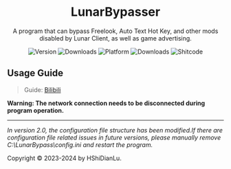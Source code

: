 <h1 align="center">
  LunarBypasser
</h1>
<p align="center">
  A program that can bypass Freelook, Auto Text Hot Key, and other mods disabled by Lunar Client, as well as game advertising.
</p>

<p align="center">
  <a style="text-decoration:none">
    <img src="https://img.shields.io/github/v/tag/HShiDianLu/LunarBypasser?label=Version&color=vue" alt="Version"/>
  </a>

  <a style="text-decoration:none">
    <img src="https://img.shields.io/github/downloads/HShiDianLu/LunarBypasser/total?label=Downloads&color=vue" alt="Downloads"/>
  </a>
  
  <a style="text-decoration:none">
    <img src="https://img.shields.io/badge/Platform-Windows-Vue" alt="Platform">
  </a>
  
  <a style="text-decoration:none">
    <img src="https://img.shields.io/badge/Lisence-MIT-Vue" alt="Downloads"/>
  </a>

  <a style="text-decoration:none">
    <img src="https://img.shields.io/badge/Language-Python-blue" alt="Shitcode"/>
  </a>
</p>

## Usage Guide
> Guide: [Bilibili](https://www.bilibili.com/video/BV1JG411D7ui)

**Warning: The network connection needs to be disconnected during program operation.**

---
*In version 2.0, the configuration file structure has been modified.If there are configuration file related issues in future versions, please manually remove C:\LunarBypass\config.ini and restart the program.*

Copyright © 2023-2024 by HShiDianLu.
